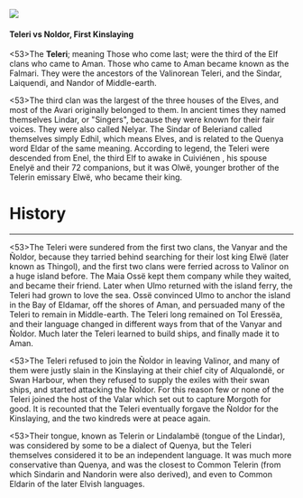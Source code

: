 ![](teleri/1.jpg)

#### Teleri vs Noldor, First Kinslaying

<53>The **Teleri**; meaning Those who come last; were the third of the Elf clans who came to Aman. Those who came to Aman became known as the Falmari. They were the ancestors of the Valinorean Teleri, and the Sindar, Laiquendi, and Nandor of Middle-earth.

<53>The third clan was the largest of the three houses of the Elves, and most of the Avari originally belonged to them. In ancient times they named themselves Lindar, or "Singers", because they were known for their fair voices. They were also called Nelyar. The Sindar of Beleriand called themselves simply Edhil, which means Elves, and is related to the Quenya word Eldar of the same meaning. According to legend, the Teleri were descended from Enel, the third Elf to awake in Cuiviénen , his spouse Enelyë and their 72 companions, but it was Olwë, younger brother of the Telerin emissary Elwë, who became their king.

# History
---

<53>The Teleri were sundered from the first two clans, the Vanyar and the Ñoldor, because they tarried behind searching for their lost king Elwë (later known as Thingol), and the first two clans were ferried across to Valinor on a huge island before. The Maia Ossë kept them company while they waited, and became their friend. Later when Ulmo returned with the island ferry, the Teleri had grown to love the sea. Ossë convinced Ulmo to anchor the island in the Bay of Eldamar, off the shores of Aman, and persuaded many of the Teleri to remain in Middle-earth. The Teleri long remained on Tol Eressëa, and their language changed in different ways from that of the Vanyar and Ñoldor. Much later the Teleri learned to build ships, and finally made it to Aman.

<53>The Teleri refused to join the Ñoldor in leaving Valinor, and many of them were justly slain in the Kinslaying at their chief city of Alqualondë, or Swan Harbour, when they refused to supply the exiles with their swan ships, and started attacking the Ñoldor. For this reason few or none of the Teleri joined the host of the Valar which set out to capture Morgoth for good. It is recounted that the Teleri eventually forgave the Ñoldor for the Kinslaying, and the two kindreds were at peace again.

<53>Their tongue, known as Telerin or Lindalambë (tongue of the Lindar), was considered by some to be a dialect of Quenya, but the Teleri themselves considered it to be an independent language. It was much more conservative than Quenya, and was the closest to Common Telerin (from which Sindarin and Nandorin were also derived), and even to Common Eldarin of the later Elvish languages.
